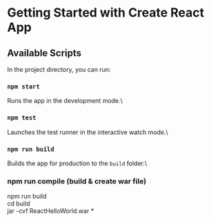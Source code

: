 # Getting Started with Create React App

## Available Scripts

In the project directory, you can run:

### `npm start`

Runs the app in the development mode.\

### `npm test`

Launches the test runner in the interactive watch mode.\

### `npm run build`

Builds the app for production to the `build` folder.\

### npm run compile (build & create war file)

npm run build\
cd build\
jar -cvf ReactHelloWorld.war *